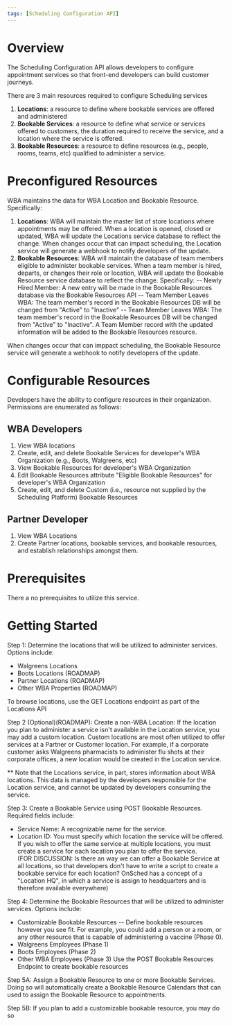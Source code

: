 ```yaml
---
tags: [Scheduling Configuration API]
---
```


# Overview

The Scheduling Configuration API allows developers to configure appointment services so that front-end developers can build customer journeys.

There are 3 main resources required to configure Scheduling services
1. **Locations**:  a resource to define where bookable services are offered and administered
2. **Bookable Services**: a resource to define what service or services offered to customers, the duration required to receive the service, and a location where the service is offered.  
3. **Bookable Resources**:  a resource to define resources (e.g., people, rooms, teams, etc) qualified to administer a service.

# Preconfigured Resources

WBA maintains the data for WBA Location and Bookable Resource.  Specifically:
1. **Locations**:  WBA will maintain the master list of store locations where appointments may be offered.  When a location is opened, closed or updated, WBA will update the Locations service database to reflect the change.  When changes occur that can impact scheduling, the Location service will generate a webhook to notify developers of the update.  
2. **Bookable Resources**:  WBA will maintain the database of team members eligible to administer bookable services.  When a team member is hired, departs, or changes their role or location, WBA will update the Bookable Resource service database to reflect the change. Specifically:
-- Newly Hired Member:  A new entry will be made in the Bookable Resources database via the Bookable Resources API
-- Team Member Leaves WBA:   The team member's record in the Bookable Resources DB will be changed from "Active" to "Inactive"
-- Team Member Leaves WBA:   The team member's record in the Bookable Resources DB will be changed from "Active" to "Inactive".   A Team Member record with the updated information will be added to the Bookable Resources resource.

When changes occur that can imppact scheduling, the Bookable Resource service will generate a webhook to notify developers of the update. 

# Configurable Resources

Developers have the ability to configure resources in their organization.  Permissions are enumerated as follows:

## WBA Developers
1.  View WBA locations 
2.  Create, edit, and delete Bookable Services for developer's WBA Organization (e.g., Boots, Walgreens, etc)
3.  View Bookable Resources for developer's WBA Organization
4.  Edit Bookable Resources attribute "Eligible Bookable Resources" for developer's WBA Organization
5.  Create, edit, and delete Custom (i.e., resource not supplied by the Scheduling Platform) Bookable Resources

## Partner Developer
1. View WBA Locations
2. Create Partner locations, bookable services, and bookable resources, and establish relationships amongst them.

# Prerequisites

There a no prerequisites to utilize this service.

# Getting Started

Step 1: Determine the locations that will be utilized to administer services. Options include:
- Walgreens Locations
- Boots Locations (ROADMAP)
- Partner Locations (ROADMAP)
- Other WBA Properties (ROADMAP)

To browse locations, use the GET Locations endpoint as part of the Locations API

Step 2 (Optional)(ROADMAP):  Create a non-WBA Location:  If the location you plan to administer a service isn't available in the Location service, you may add a custom location.  Custom locations are most often utilized to offer services at a Partner or Customer location.  For example, if a corporate customer asks Walgreens pharmacists to administer flu shots at their corporate offices, a new location would be created in the Location service.  

** Note that the Locations service, in part, stores information about WBA locations.  This data is managed by the developers responsible for the Location service, and cannot be updated by developers consuming the service. 

Step 3: Create a Bookable Service using POST Bookable Resources. Required fields include:
- Service Name:  A recognizable name for the service.  
- Location ID:  You must specify which location the service will be offered. If you wish to offer the same service at multiple locations, you must create a service for each location you plan to offer the service.  
(FOR DISCUSSION: Is there an way we can offer a Bookable Service at all locations, so that developers don't have to write a script to create a bookable service for each location?   OnSched has a concept of a "Location HQ", in which a service is assign to headquarters and is therefore available everywhere)

Step 4:  Determine the Bookable Resources that will be utilized to administer services.  Options include:
- Customizable Bookable Resources -- Define bookable resources however you see fit.  For example, you could add a person or a room, or any other resource that is capable of administering a vaccine (Phase 0).
- Walgreens Employees (Phase 1) 
- Boots Employees (Phase 2)
- Other WBA Employees (Phase 3)
Use the POST Bookable Resources Endpoint to create bookable resources

Step 5A:  Assign a Bookable Resource to one or more Bookable Services.  Doing so will automatically create a Bookable Resource Calendars that can used to assign the Bookable Resource to appointments.

Step 5B:  If you plan to add a customizable bookable resource, you may do so




